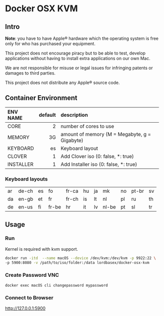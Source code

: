 # Docker OSX KVM

## Intro

**Note**: you have to have Apple® hardware which the operating system is free only for who has purchased your equipment.

This project does not encourage piracy but to be able to test, develop applications without having to install extra applications on our own Mac.

We are not responsible for misuse or legal issues for infringing patents or damages to third parties.

This project does not distribute any Apple® source code.


## Container Environment

|ENV NAME|default|description|
|:--|--:|:--|
|CORE|2|number of cores to use|
|MEMORY|3G|amount of memory (M = Megabyte, g = Gigabyte)|
|KEYBOARD|es|Keyboard layout|
|CLOVER|1|Add Clover iso (0: false, *: true)|
|INSTALLER|1|Add Installer iso (0: false, *: true)|

### Keyboard layouts
||||||||||||
|---|---|---|---|---|---|---|---|---|---|---|
| ar | de-ch | es | fo    | fr-ca | hu | ja | mk    | no | pt-br | sv |
| da | en-gb | et | fr    | fr-ch | is | lt | nl    | pl | ru    | th |
| de | en-us | fi | fr-be | hr    | it | lv | nl-be | pt | sl    | tr |

## Usage

### Run

Kernel is required with kvm support.

```bash
docker run -itd  --name macOS --device /dev/kvm:/dev/kvm -p 9922:22 \
-p 5900:8080 -v /path/to/iso/folder:/data lordbasex/docker-osx-kvm
```

### Create Password VNC

```
docker exec macOS cli changepassword mypassword
```

### Connect to Browser 
http://127.0.0.1:5900
